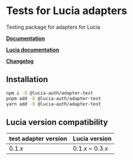 # Tests for Lucia adapters

Testing package for adapters for Lucia

**[Documentation](https://lucia-auth.vercel.app/reference/adapters/testing-adapters)**

**[Lucia documentation](https://lucia-auth.vercel.app)**

**[Changelog](https://github.com/pilcrowOnPaper/lucia-auth/blob/main/packages/adapter-test/CHANGELOG.md)**

## Installation

```bash
npm i -D @lucia-auth/adapter-test
pnpm add -D @lucia-auth/adapter-test
yarn add -D @lucia-auth/adapter-test
```

## Lucia version compatibility

| test adapter version | Lucia version |
| -------------------- | ------------- |
| 0.1.x                | 0.1.x ~ 0.3.x |
